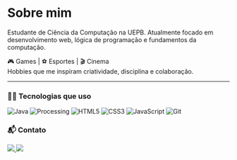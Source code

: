 # Sobre mim

Estudante de Ciência da Computação na UEPB. 
Atualmente focado em desenvolvimento web, lógica de programação e fundamentos da computação.

🎮 Games | ⚽ Esportes | 🎬 Cinema  
Hobbies que me inspiram criatividade, disciplina e colaboração. 

---
<!--
### 🌐 Meu portfólio

<p>
  <a href="https://seu-site.vercel.app" target="_blank">
    <img src="https://img.shields.io/badge/-Meu%20Portfólio-000?style=for-the-badge&logo=internet-explorer&logoColor=white" />
  </a>
</p>
---
-->

### 👨‍💻 Tecnologias que uso

![Java](https://img.shields.io/badge/Java-ED8B00?style=for-the-badge&logo=java&logoColor=white)
![Processing](https://img.shields.io/badge/Processing-006699?style=for-the-badge&logo=processingfoundation&logoColor=white)
![HTML5](https://img.shields.io/badge/HTML5-E34F26?style=for-the-badge&logo=html5&logoColor=white)
![CSS3](https://img.shields.io/badge/CSS3-1572B6?style=for-the-badge&logo=css3&logoColor=white)
![JavaScript](https://img.shields.io/badge/JavaScript-F7DF1E?style=for-the-badge&logo=javascript&logoColor=black)
![Git](https://img.shields.io/badge/Git-F05032?style=for-the-badge&logo=git&logoColor=white)

### 📬 Contato

<p>
  <a href="https://linkedin.com/in/higooliver" target="_blank">
    <img src="https://img.shields.io/badge/-LinkedIn-0077B5?style=for-the-badge&logo=linkedin&logoColor=white" />
  </a>
  <a href="mailto:higooliver7@gmail.com">
    <img src="https://img.shields.io/badge/-Email-EA4335?style=for-the-badge&logo=gmail&logoColor=white" />
  </a>
</p>


